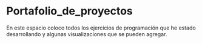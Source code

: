 # Portafolio_de_proyectos
En este espacio coloco todos los ejercicios de programación que he estado desarrollando y algunas visualizaciones que se pueden agregar.
